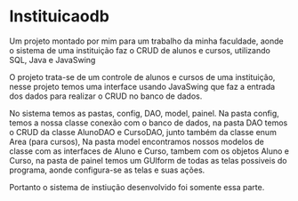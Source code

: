 # Instituicaodb
Um projeto montado por mim para um trabalho da minha faculdade, 
aonde o sistema de uma instituição faz o CRUD de alunos e cursos, 
utilizando SQL, Java e JavaSwing

O projeto trata-se de um controle de alunos e cursos de uma instituição,
nesse projeto temos uma interface usando JavaSwing que faz a entrada dos dados
para realizar o CRUD no banco de dados.

No sistema temos as pastas, config, DAO, model, painel.
Na pasta config, temos a nossa classe conexão com o banco de dados,
na pasta DAO temos o CRUD da classe AlunoDAO e CursoDAO, junto também da classe 
enum Area (para cursos), Na pasta model encontramos nossos modelos de classe
com as interfaces de Aluno e Curso, tambem com os objetos Aluno e Curso,
na pasta de painel temos um GUIform de todas as telas possiveis do programa,
aonde configura-se as telas e suas ações.

Portanto o sistema de instiução desenvolvido foi somente essa parte.
